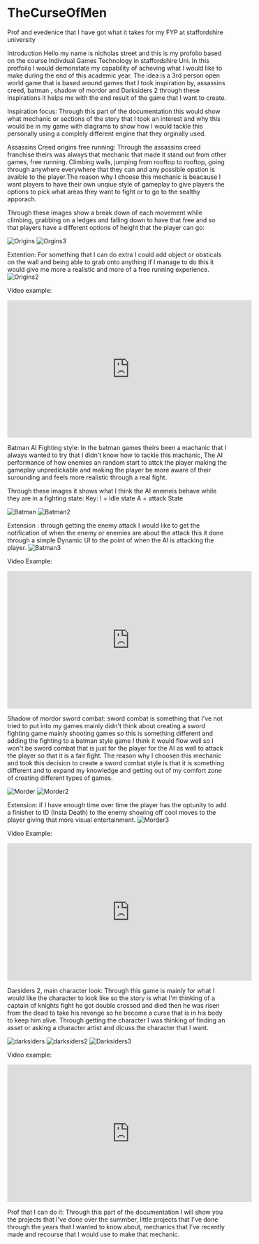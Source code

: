 # TheCurseOfMen
Prof and evedenice that I have got what it takes for my FYP at staffordshire university



Introduction
Hello my name is nicholas street and this is my profolio based on the course Indivdual Games Technology in staffordshire Uni. In this protfoilo I would demonstate my capability of acheving what I would like to make during the end of this academic year. The idea is a 3rd person open world game that is based around games that I took inspiration by, assassins creed, batman , shadow of mordor and Darksiders 2 through these inspirations it helps me with the end result of the game that I want to create.



Inspiration focus:
Through this part of the documentation this would show what mechanic or sections of the story that I took an interest and why this would be in my game with diagrams to show how I would tackle this personally using a complely different engine that they orginally used.

Assassins Creed origins free running:
Through the assassins creed franchise theirs was always that mechanic that made it stand out from other games, free running. Climbing walls, jumping from rooftop to rooftop, going through anywhere everywhere that they can and any possible opstion is avaible to the player.The reason why I choose this mechanic is beacause I want players to have their own unqiue style of gameplay to give players the options to pick what areas they want to fight or to go to the sealthy apporach. 

Through these images show a break down of each movement while climbing, grabbing on a ledges and falling down to have that free and so that players have a different options of height that the player can go:

![Origins](https://user-images.githubusercontent.com/70651430/133426679-02045e04-c844-4e73-8d60-588b6c872dd0.png)
![Orgins3](https://user-images.githubusercontent.com/70651430/133426625-6a9d26d8-13a3-44ca-b29c-cc46e5978de0.png)


Extention: For something that I can do extra I could add object or obsticals on the wall and being able to grab onto anything if I manage to do this it would give me more a realistic and more of a free running experience.
![Origins2](https://user-images.githubusercontent.com/70651430/133426720-70107ed2-39be-47e0-b5ac-877accd7b008.png)


Video example:
<iframe width="560" height="315" src="https://youtube.com/clip/UgzYAyFn_F-V9_h1cWh4AaABCQ" title="YouTube video player" frameborder="0" allow="accelerometer; autoplay; clipboard-write; encrypted-media; gyroscope; picture-in-picture" allowfullscreen></iframe>






Batman AI Fighting style:
In the batman games theirs been a machanic that I always wanted to try that I didn't know how to tackle this machanic, The AI performance of how enemies an random start to attck the player making the gameplay unpredickable and making the player be more aware of their surounding and feels more realistic through a real fight.

Through these images it shows what I think the AI enemeis behave while they are in a fighting state:
Key:
I = idle state
A = attack State

![Batman](https://user-images.githubusercontent.com/70651430/133440682-3d2f8708-9905-496c-8b7d-3a212035485b.png)
![Batman2](https://user-images.githubusercontent.com/70651430/133440713-7e3c72ac-1d17-4ff7-ab3d-d866fd115779.png)


Extension : through getting the enemy attack I would like to get the notification of when the enemy or enemies are about the attack this it done through a simple Dynamic UI to the point of when the AI is attacking the player.
![Batman3](https://user-images.githubusercontent.com/70651430/133440739-f663336b-6508-4da6-8382-7c2bc66af7fd.png)


Video Example: 
<iframe width="560" height="315" src="https://youtube.com/clip/Ugxatyhfbr7N9p7DNoB4AaABCQ" title="YouTube video player" frameborder="0" allow="accelerometer; autoplay; clipboard-write; encrypted-media; gyroscope; picture-in-picture" allowfullscreen></iframe>


Shadow of mordor sword combat:
sword combat is something that I've not tried to put into my games mainly didn't think about creating a sword fighting game mainly shooting games so this is something different and adding the fighting to a batman style game I think it would flow well so I won't be sword combat that is just for the player for the AI as well to attack the player so that it is a fair fight. The reason why I  choosen this mechanic and took this decision to create a sword combat style is that it is something different and to expand my knowledge and getting out of my comfort zone of creating different types of games.

![Morder](https://user-images.githubusercontent.com/70651430/133448664-91266016-a1b6-4af6-91b1-6f1bf5e3cac1.png)
![Morder2](https://user-images.githubusercontent.com/70651430/133448712-d92722a6-79eb-4ae1-a79e-7439b52f4572.png)

Extension:
if I have enough time over time the player has the optunity to add a finisher to ID (Insta Death) to the enemy showing off cool moves to the player giving that more visual entertainment.
![Morder3](https://user-images.githubusercontent.com/70651430/133448778-b2726d32-a5d9-4cb1-a186-a9d3b8a11cd9.png)



Video Example: 
<iframe width="560" height="315" src="https://youtube.com/clip/UgyOUyEI9qq-ZoMQsNB4AaABCQ" title="YouTube video player" frameborder="0" allow="accelerometer; autoplay; clipboard-write; encrypted-media; gyroscope; picture-in-picture" allowfullscreen></iframe>



Darsiders 2, main character look:
Through this game is mainly for what I would like the character to look like so the story is what I'm thinking of a captain of knights fight he got double crossed and died then he was risen from the dead to take his revenge so he become a curse that is in his body to keep him alive. Through getting the character I was thinking of finding an asset or asking a character artist and dicuss the character that I want. 


![darksiders](https://user-images.githubusercontent.com/70651430/133455913-0acd8bcf-5cc9-4eb8-adff-135b26f9adc0.jpg)
![darksiders2](https://user-images.githubusercontent.com/70651430/133455936-acbcb0d0-b8d4-444d-b7d8-6d7f0e1070c0.jpg)
![Darksiders3](https://user-images.githubusercontent.com/70651430/133455954-cc25c323-f6eb-47f2-80fc-c3e5ea4a6ab5.jpg)





Video example:

<iframe width="560" height="315" src="https://www.youtube.com/embed/kj9R2QqzLkk" title="YouTube video player" frameborder="0" allow="accelerometer; autoplay; clipboard-write; encrypted-media; gyroscope; picture-in-picture" allowfullscreen></iframe>





Prof that I can do it: 
Through this part of the documentation I will show you the projects that I've done over the summber, little projects that I've done through the years that I wanted to know about, mechanics that I've recently made and recourse that I would use to make that mechanic.
